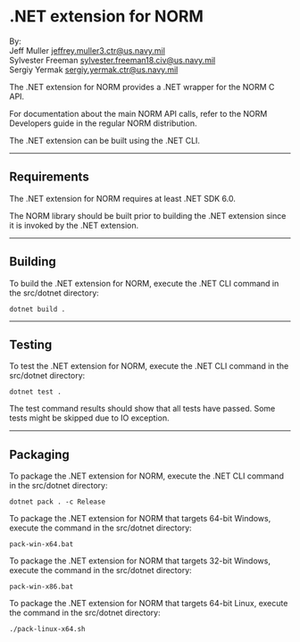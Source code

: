 .NET extension for NORM
==========================

By:  
  Jeff Muller <jeffrey.muller3.ctr@us.navy.mil>  
  Sylvester Freeman <sylvester.freeman18.civ@us.navy.mil>  
  Sergiy Yermak <sergiy.yermak.ctr@us.navy.mil>  

The .NET extension for NORM provides a .NET wrapper for the NORM C API.

For documentation about the main NORM API calls, refer to the NORM Developers
guide in the regular NORM distribution.

The .NET extension can be built using the .NET CLI.

------------
Requirements
------------

The .NET extension for NORM requires at least .NET SDK 6.0.

The NORM library should be built prior to building the .NET extension since it is invoked by the .NET extension.

------------
Building
------------

To build the .NET extension for NORM, execute the .NET CLI command in the src/dotnet directory:

  ```
  dotnet build .
  ```

------------
Testing
------------

To test the .NET extension for NORM, execute the .NET CLI command in the src/dotnet directory:

  ```
  dotnet test .
  ```

The test command results should show that all tests have passed.
Some tests might be skipped due to IO exception.

------------
Packaging
------------
To package the .NET extension for NORM, execute the .NET CLI command in the src/dotnet directory:

```
dotnet pack . -c Release
```

To package the .NET extension for NORM that targets 64-bit Windows, execute the command in the src/dotnet directory:

```
pack-win-x64.bat
```

To package the .NET extension for NORM that targets 32-bit Windows, execute the command in the src/dotnet directory:

```
pack-win-x86.bat
```

To package the .NET extension for NORM that targets 64-bit Linux, execute the command in the src/dotnet directory:

```
./pack-linux-x64.sh
```